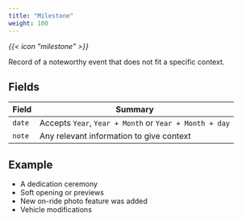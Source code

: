 ```yaml
---
title: "Milestone"
weight: 100
---
```


<i class="bigIcon">{{< icon "milestone" >}}</i>


Record of a noteworthy event that does not fit a specific context.

## Fields

| Field         | Summary                     		    |
| ------------- | ------------------------------------- |
| `date`   | Accepts `Year`, `Year + Month` or `Year + Month + day`   |
| `note`  	| Any relevant information to give context    |


## Example

* A dedication ceremony
* Soft opening or previews
* New on-ride photo feature was added
* Vehicle modifications